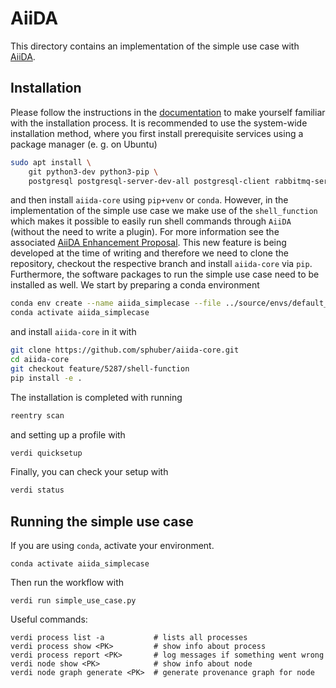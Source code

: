 # AiiDA
This directory contains an implementation of the simple use case with [AiiDA](https://www.aiida.net/).

## Installation
Please follow the instructions in the [documentation](https://aiida.readthedocs.io/projects/aiida-core/en/latest/)
to make yourself familiar with the installation process.
It is recommended to use the system-wide installation method, where you first install prerequisite
services using a package manager (e. g. on Ubuntu)
```sh
sudo apt install \
    git python3-dev python3-pip \
    postgresql postgresql-server-dev-all postgresql-client rabbitmq-server
```
and then install `aiida-core` using `pip+venv` or `conda`.
However, in the implementation of the simple use case we make use of the `shell_function` which
makes it possible to easily run shell commands through `AiiDA` (without the need to write a plugin).
For more information see the associated [AiiDA Enhancement Proposal](https://github.com/aiidateam/AEP/tree/aep/shell-functions/xxx_shell_functions).
This new feature is being developed at the time of writing and therefore we need to clone the repository,
checkout the respective branch and install `aiida-core` via `pip`.
Furthermore, the software packages to run the simple use case need to be installed as well.
We start by preparing a conda environment
```sh
conda env create --name aiida_simplecase --file ../source/envs/default_env.yaml
conda activate aiida_simplecase
```
and install `aiida-core` in it with
```sh
git clone https://github.com/sphuber/aiida-core.git 
cd aiida-core
git checkout feature/5287/shell-function
pip install -e .
```
The installation is completed with running
```sh
reentry scan
```
and setting up a profile with
```sh
verdi quicksetup
```
Finally, you can check your setup with
```sh
verdi status
```

## Running the simple use case
If you are using `conda`, activate your environment.
```
conda activate aiida_simplecase
```
Then run the workflow with
```
verdi run simple_use_case.py
```
Useful commands:
```
verdi process list -a           # lists all processes
verdi process show <PK>         # show info about process
verdi process report <PK>       # log messages if something went wrong
verdi node show <PK>            # show info about node
verdi node graph generate <PK>  # generate provenance graph for node
```
